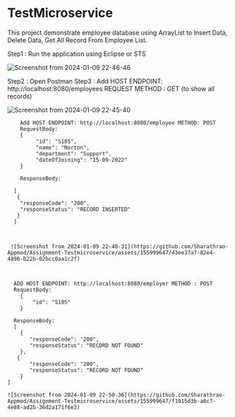# TestMicroservice

This project demonstrate employee database using ArrayList to Insert Data, Delete Data, Get All Record From Employee List.

Step1 : Run the application using Eclipse or STS

![Screenshot from 2024-01-09 22-46-46](https://github.com/Sharathrao-Appmod/Assignment-Testmicroservice/assets/155999647/d243237d-f665-4952-8e7c-b3f2c8683e74)

Step2 : Open Postman 
Step3 : Add HOST ENDPOINT: http://localhost:8080/employees REQUEST METHOD : GET (to show all records)

![Screenshot from 2024-01-09 22-45-40](https://github.com/Sharathrao-Appmod/Assignment-Testmicroservice/assets/155999647/6146ff7c-0308-471d-b1e4-45906ee3d6a1)


        Add HOST ENDPOINT: http://localhost:8080/employee METHOD: POST 
        RequestBody: 
        {
             "id": "S105",
             "name": "Norton",
             "department": "Support",
             "dateOfJoining": "15-09-2022"
        }
        
        ResponseBody: 
        
      [
       {
        "responseCode": "200",
        "responseStatus": "RECORD INSERTED"
       }
      ]

      
      
     ![Screenshot from 2024-01-09 22-48-31](https://github.com/Sharathrao-Appmod/Assignment-Testmicroservice/assets/155999647/43ee37a7-82e4-489b-b22b-02bcc0aa1c2f)


      
      ADD HOST ENDPOINT: http://localhost:8080/employer METHOD : POST
      RequestBody: 
        {
            "id": "S105"
        }
        
      ResponseBody: 
      [
        {
           "responseCode": "200",
           "responseStatus": "RECORD NOT FOUND"
        },
       {
           "responseCode": "200",
           "responseStatus": "RECORD NOT FOUND"
        }
    ]

    ![Screenshot from 2024-01-09 22-50-36](https://github.com/Sharathrao-Appmod/Assignment-Testmicroservice/assets/155999647/f1915d3b-a0c7-4e88-ad2b-36d2a171f6e3)

    
    
